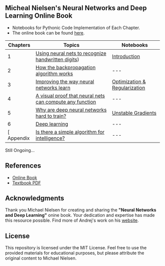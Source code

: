 Micheal Nielsen's Neural Networks and Deep Learning Online Book
-------


- Notebooks for Pythonic Code Implementation of Each Chapter.  
- The online book can be found [here](http://neuralnetworksanddeeplearning.com/index.html).


| Chapters | Topics | Notebooks 
| --- | --- | ---
| 1 | [Using neural nets to recognize handwritten digits](http://neuralnetworksanddeeplearning.com/chap1.html)) |  [Introduction](001_mnist_nn_intro.ipynb)
| 2 | [How the backpropagation algorithm works](http://neuralnetworksanddeeplearning.com/chap2.html) | ---
| 3 | [Improving the way neural networks learn](http://neuralnetworksanddeeplearning.com/chap3.html) |  [Optimization & Regularization](003_mnist_optimization_regularization.ipynb)
| 4 | [A visual proof that neural nets can compute any function](http://neuralnetworksanddeeplearning.com/chap4.html) | ---
| 5 | [Why are deep neural networks hard to train?](http://neuralnetworksanddeeplearning.com/chap5.html) | [Unstable Gradients](005_nn_unstable_gradients.ipynb)
| 6 | [Deep learning](http://neuralnetworksanddeeplearning.com/chap6.html) | ---
[ Appendix | [Is there a simple algorithm for intelligence?](http://neuralnetworksanddeeplearning.com/sai.html) | ---


Still Ongoing... 


## References
- [Online Book](http://neuralnetworksanddeeplearning.com/index.html)
- [Textbook PDF]([https://github.com/karpathy/micrograd](https://github.com/antonvladyka/neuralnetworksanddeeplearning.com.pdf/blob/master/book.pdf))

  
## Acknowledgments

Thank you Michael Nielsen for creating and sharing the **"Neural Networks and Deep Learning"** onine book. Your dedication and expertise has made this resource possible. Find more of Andrej's work on his [website](https://michaelnielsen.org/).

## License

This repository is licensed under the MIT License. Feel free to use the provided materials for educational purposes, but please attribute the original content to Michael Nielsen.
